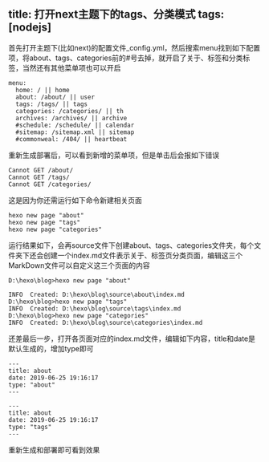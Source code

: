 title: 打开next主题下的tags、分类模式
tags: [nodejs]
---

首先打开主题下(比如next)的配置文件_config.yml，然后搜索menu找到如下配置项，将about、tags、categories前的#号去掉，就开启了关于、标签和分类标签，当然还有其他菜单项也可以开启

```
menu:
  home: / || home
  about: /about/ || user
  tags: /tags/ || tags
  categories: /categories/ || th
  archives: /archives/ || archive
  #schedule: /schedule/ || calendar
  #sitemap: /sitemap.xml || sitemap
  #commonweal: /404/ || heartbeat
```

重新生成部署后，可以看到新增的菜单项，但是单击后会报如下错误

```
Cannot GET /about/
Cannot GET /tags/
Cannot GET /categories/
```

这是因为你还需运行如下命令新建相关页面

```
hexo new page "about"
hexo new page "tags"
hexo new page "categories"
```

运行结果如下，会再source文件下创建about、tags、categories文件夹，每个文件夹下还会创建一个index.md文件表示关于、标签页分类页面，编辑这三个MarkDown文件可以自定义这三个页面的内容

```
D:\hexo\blog>hexo new page "about"

INFO  Created: D:\hexo\blog\source\about\index.md
D:\hexo\blog>hexo new page "tags"
INFO  Created: D:\hexo\blog\source\tags\index.md
D:\hexo\blog>hexo new page "categories"
INFO  Created: D:\hexo\blog\source\categories\index.md
```

还差最后一步，打开各页面对应的index.md文件，编辑如下内容，title和date是默认生成的，增加type即可

```
---
title: about
date: 2019-06-25 19:16:17
type: "about"
---

---
title: about
date: 2019-06-25 19:16:17
type: "tags"
---

```

重新生成和部署即可看到效果